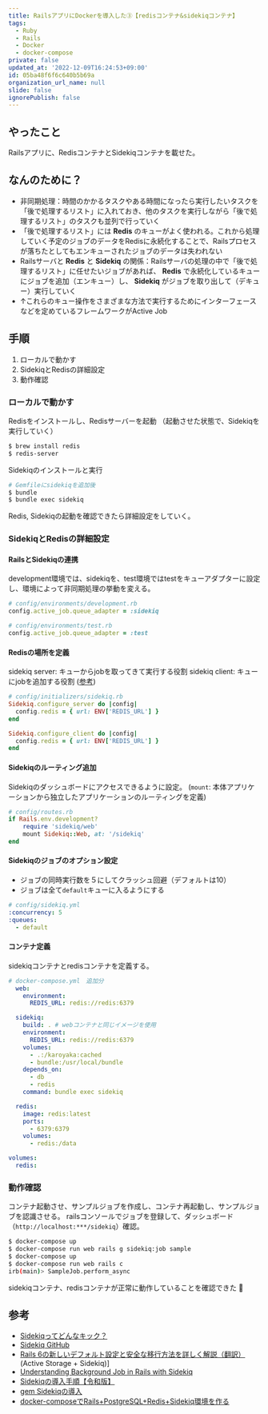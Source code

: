 ```yaml
---
title: RailsアプリにDockerを導入した③【redisコンテナ&sidekiqコンテナ】
tags:
  - Ruby
  - Rails
  - Docker
  - docker-compose
private: false
updated_at: '2022-12-09T16:24:53+09:00'
id: 05ba48f6f6c640b5b69a
organization_url_name: null
slide: false
ignorePublish: false
---
```

## やったこと
Railsアプリに、RedisコンテナとSidekiqコンテナを載せた。

## なんのために？
- 非同期処理：時間のかかるタスクやある時間になったら実行したいタスクを「後で処理するリスト」に入れておき、他のタスクを実行しながら「後で処理するリスト」のタスクも並列で行っていく
- 「後で処理するリスト」には __Redis__ のキューがよく使われる。これから処理していく予定のジョブのデータをRedisに永続化することで、Railsプロセスが落ちたとしてもエンキューされたジョブのデータは失われない
- Railsサーバと __Redis__ と __Sidekiq__ の関係：Railsサーバの処理の中で「後で処理するリスト」に任せたいジョブがあれば、 __Redis__ で永続化しているキューにジョブを追加（エンキュー）し、 __Sidekiq__ がジョブを取り出して（デキュー）実行していく
- ↑これらのキュー操作をさまざまな方法で実行するためにインターフェースなどを定めているフレームワークがActive Job


## 手順
1. ローカルで動かす
1. SidekiqとRedisの詳細設定
1. 動作確認

### ローカルで動かす
Redisをインストールし、Redisサーバーを起動
（起動させた状態で、Sidekiqを実行していく）
```bash
$ brew install redis
$ redis-server
```
Sidekiqのインストールと実行
```sh
# Gemfileにsidekiqを追加後
$ bundle 
$ bundle exec sidekiq
```
Redis, Sidekiqの起動を確認できたら詳細設定をしていく。

### SidekiqとRedisの詳細設定

#### RailsとSidekiqの連携
development環境では、sidekiqを、test環境ではtestをキューアダプターに設定し、環境によって非同期処理の挙動を変える。
```rb
# config/environments/development.rb
config.active_job.queue_adapter = :sidekiq
```

```rb
# config/environments/test.rb
config.active_job.queue_adapter = :test
```
#### Redisの場所を定義
sidekiq server: キューからjobを取ってきて実行する役割
sidekiq client: キューにjobを追加する役割
([参考](https://shuofeng.dev/understanding-background-jobs-sidekiq/))
```rb
# config/initializers/sidekiq.rb
Sidekiq.configure_server do |config|
  config.redis = { url: ENV['REDIS_URL'] }
end

Sidekiq.configure_client do |config|
  config.redis = { url: ENV['REDIS_URL'] }
end
```
#### Sidekiqのルーティング追加
Sidekiqのダッシュボードにアクセスできるように設定。
(`mount`: 本体アプリケーションから独立したアプリケーションのルーティングを定義)
```rb
# config/routes.rb
if Rails.env.development?
    require 'sidekiq/web'
    mount Sidekiq::Web, at: '/sidekiq'
end
```
#### Sidekiqのジョブのオプション設定
- ジョブの同時実行数を５にしてクラッシュ回避（デフォルトは10）
- ジョブは全て`default`キューに入るようにする

```yml
# config/sidekiq.yml
:concurrency: 5
:queues:
  - default
```
#### コンテナ定義
sidekiqコンテナとredisコンテナを定義する。
```yml
# docker-compose.yml　追加分
  web:
    environment:
      REDIS_URL: redis://redis:6379

  sidekiq:
    build: . # webコンテナと同じイメージを使用
    environment:
      REDIS_URL: redis://redis:6379
    volumes:
      - .:/karoyaka:cached
      - bundle:/usr/local/bundle
    depends_on:
      - db
      - redis
    command: bundle exec sidekiq

  redis:
    image: redis:latest
    ports:
      - 6379:6379
    volumes:
      - redis:/data

volumes:
  redis:
```


### 動作確認
コンテナ起動させ、サンプルジョブを作成し、コンテナ再起動し、サンプルジョブを認識させる。
railsコンソールでジョブを登録して、ダッシュボード（`http://localhost:***/sidekiq`）確認。
```bash
$ docker-compose up
$ docker-compose run web rails g sidekiq:job sample
$ docker-compose up
$ docker-compose run web rails c
irb(main)> SampleJob.perform_async
```
sidekiqコンテナ、redisコンテナが正常に動作していることを確認できた :tada:

## 参考

- [Sidekiqってどんなキック？](https://dev.icare.jpn.com/dev_cat/sidekiq/)
- [Sidekiq GitHub](https://github.com/mperham/sidekiq/wiki/Using-Redis#using-an-initializer)
- [Rails 6の新しいデフォルト設定と安全な移行方法を詳しく解説（翻訳）](https://techracho.bpsinc.jp/hachi8833/2019_11_14/83047)(Active Storage + Sidekiq)]
- [Understanding Background Job in Rails with Sidekiq](https://shuofeng.dev/understanding-background-jobs-sidekiq/)
- [Sidekiqの導入手順【令和版】](https://blog.furu07yu.com/entry/rails-install-sidekiq-2022)
- [gem Sidekiqの導入](https://qiita.com/sazumy/items/dabd550e3f969f72d64c)
- [docker-composeでRails+PostgreSQL+Redis+Sidekiq環境を作る](https://snyt45.com/I54Z7umy_)
